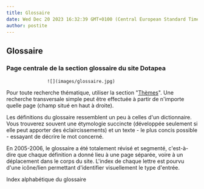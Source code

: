 ```yaml
---
title: Glossaire
date: Wed Dec 20 2023 16:32:39 GMT+0100 (Central European Standard Time)
author: postite
---
```


## Glossaire
### Page centrale de la section glossaire du site Dotapea
                   ![](images/glossaire.jpg)

Pour toute recherche thématique, utiliser la section "[Thèmes](themes.html)". Une recherche transversale simple peut être effectuée à partir de n'importe quelle page (champ situé en haut à droite).

Les définitions du glossaire ressemblent un peu à celles d'un dictionnaire. Vous trouverez souvent une étymologie succincte (développée seulement si elle peut apporter des éclaircissements) et un texte - le plus concis possible - essayant de décrire le mot concerné.

En 2005-2006, le glossaire a été totalement révisé et segmenté, c'est-à-dire que chaque définition a donné lieu à une page séparée, voire à un déplacement dans le corps du site. L'index de chaque lettre est pourvu d'une icône/lien permettant d'identifier visuellement le type d'entrée.



Index alphabétique du glossaire